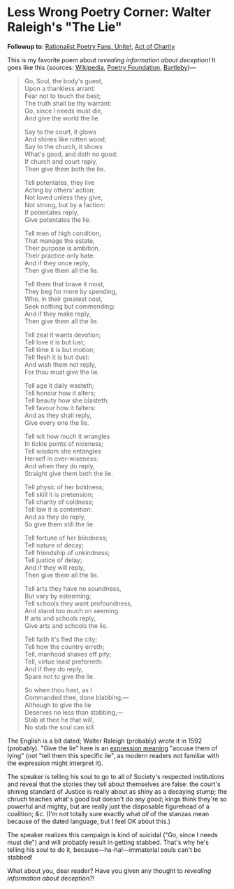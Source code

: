 # Less Wrong Poetry Corner: Walter Raleigh's "The Lie"

**Followup to**: [Rationalist Poetry Fans, Unite!](https://www.lesswrong.com/posts/iNCg6mjw584r9BWZK/rationalist-poetry-fans-unite), [Act of Charity](https://www.lesswrong.com/posts/rwjv8bZfSuE9ZAigH/act-of-charity)

This is my favorite poem about _revealing information about deception!_ It goes like this (sources: [Wikipedia](https://en.wikipedia.org/wiki/The_Lie_(poem)), [Poetry Foundation](https://www.poetryfoundation.org/poems/50019/the-lie-56d22cb6afd43), [Bartleby](https://www.bartleby.com/40/48.html))—

> Go, Soul, the body's guest,  
>   Upon a thankless arrant:  
> Fear not to touch the best;  
>   The truth shall be thy warrant:  
> Go, since I needs must die,  
> And give the world the lie.  
>  
> Say to the court, it glows  
>   And shines like rotten wood;  
> Say to the church, it shows  
>   What's good, and doth no good:  
> If church and court reply,  
> Then give them both the lie.  
>  
> Tell potentates, they live  
>   Acting by others' action;  
> Not loved unless they give,  
>   Not strong, but by a faction:  
> If potentates reply,  
> Give potentates the lie.  
>  
> Tell men of high condition,  
>   That manage the estate,  
> Their purpose is ambition,  
>   Their practice only hate:  
> And if they once reply,  
> Then give them all the lie.  
>  
> Tell them that brave it most,  
>   They beg for more by spending,  
> Who, in their greatest cost,  
>   Seek nothing but commending:  
> And if they make reply,  
> Then give them all the lie.  
>  
> Tell zeal it wants devotion;  
>   Tell love it is but lust;  
> Tell time it is but motion;  
>   Tell flesh it is but dust:  
> And wish them not reply,  
> For thou must give the lie.  
>  
> Tell age it daily wasteth;  
>   Tell honour how it alters;  
> Tell beauty how she blasteth;  
>   Tell favour how it falters:  
> And as they shall reply,  
> Give every one the lie.  
>  
> Tell wit how much it wrangles  
>   In tickle points of niceness;  
> Tell wisdom she entangles  
>   Herself in over-wiseness:  
> And when they do reply,  
> Straight give them both the lie.  
>  
> Tell physic of her boldness;  
>   Tell skill it is pretension;  
> Tell charity of coldness;  
>   Tell law it is contention:  
> And as they do reply,  
> So give them still the lie.  
>  
> Tell fortune of her blindness;  
>   Tell nature of decay;  
> Tell friendship of unkindness;  
>   Tell justice of delay;  
> And if they will reply,  
> Then give them all the lie.  
>  
> Tell arts they have no soundness,  
>   But vary by esteeming;  
> Tell schools they want profoundness,  
>   And stand too much on seeming:  
> If arts and schools reply,  
> Give arts and schools the lie.  
>  
> Tell faith it's fled the city;  
>   Tell how the country erreth;  
> Tell, manhood shakes off pity;  
>   Tell, virtue least preferreth:  
> And if they do reply,  
> Spare not to give the lie.  
>  
> So when thou hast, as I  
>   Commanded thee, done blabbing,—  
> Although to give the lie  
>   Deserves no less than stabbing,—  
> Stab at thee he that will,  
> No stab the soul can kill.

The English is a bit dated; Walter Raleigh (probably) wrote it in 1592 (probably). "Give the lie" here is an [expression meaning](https://en.wiktionary.org/wiki/give_the_lie_to) "accuse them of lying" (_not_ "tell them this specific lie", as modern readers not familiar with the expression might interpret it).

The speaker is telling his soul to go to all of Society's respected institutions and reveal that the stories they tell about themselves are false: the court's shining standard of Justice is really about as shiny as a decaying stump; the chruch teaches what's good but doesn't do any good; kings think they're so powerful and mighty, but are really just the disposable figurehead of a coalition; _&c._ (I'm not totally sure exactly what _all_ of the stanzas mean because of the dated language, but I feel OK about this.)

The speaker realizes this campaign is kind of suicidal ("Go, since I needs must die") and will probably result in getting stabbed. That's why he's telling his soul to do it, because—ha-ha!—immaterial souls can't be stabbed!

What about you, dear reader? Have you given any thought to _revealing information about deception?!_
